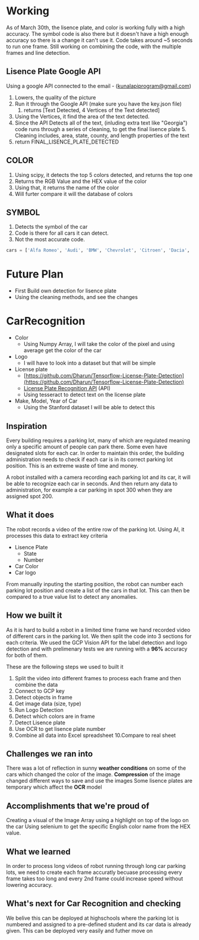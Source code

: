 # Working
As of March 30th, the lisence plate, and color is working fully with a high accuracy. The symbol code is also there but it doesn't have a high enough accuracy so there is a change it can't use it. Code takes around ~5 seconds to run one frame. Still working on combining the code, with the multiple frames and line detection. 
 
## Lisence Plate Google API
Using a google API connected to the email - (kunalapiprogram@gmail.com)

 1. Lowers, the quality of the picture 
 2. Run it through the Google API (make sure you have the key.json file)
	 1. returns [Text Detected,  4 Vertices of the Text detected]
 3. Using the Vertices, it find the area of the text detected.
 4. Since the API Detects all of the text, (inluding extra text like "Georgia") code runs through a series of cleaning, to get the final lisence plate
	 5. Cleaning includes, area, state, county, and length properties of the text
 5.  return FINAL_LISENCE_PLATE_DETECTED
## COLOR
 1. Using scipy, it detects the top 5 colors detected, and returns the top one
 2. Returns the RGB Value and the HEX value of the color
 3. Using that, it returns the name of the color
 4. Will furter compare it will the database of colors
## SYMBOL
1. Detects the symbol of the car
2. Code is there for all cars it can detect. 
3. Not the most accurate code. 
```python
cars = ['Alfa Romeo', 'Audi', 'BMW', 'Chevrolet', 'Citroen', 'Dacia', 'Daewoo', 'Dodge','Ferrari', 'Fiat', 'Ford', 'Honda', 'Hyundai', 'Jaguar', 'Jeep', 'Kia', 'Lada','Lancia', 'Land Rover', 'Lexus', 'Maserati', 'Mazda', 'Mercedes', 'Mitsubishi','Nissan', 'Opel', 'Peugeot', 'Porsche', 'Renault', 'Rover', 'Saab', 'Seat','Skoda', 'Subaru', 'Suzuki', 'Tata', 'Tesla', 'Toyota', 'Volkswagen', 'Volvo']
```

# Future Plan
- First Build own detection for lisence plate
- Using the cleaning methods, and see the changes


# CarRecognition
-   Color
	- Using Numpy Array, I will take the color of the pixel and using average get the color of the car
-   Logo
	-   I will have to look into a dataset but that will be simple
-   License plate
	- [https://github.com/Dharun/Tensorflow-License-Plate-Detection](https://github.com/Dharun/Tensorflow-License-Plate-Detection)
	-  [License Plate Recognition API](https://app.platerecognizer.com/accounts/login/?next=/) (API)
	- Using tesseract to detect text on the license plate
-   Make, Model, Year of Car
	- Using the Stanford dataset I will be able to detect this



## Inspiration
Every building requires a parking lot, many of which are regulated meaning only a specific amount of people can park there. Some even have designated slots for each car. In order to maintain this order, the building administration needs to check if each car is in its correct parking lot position. This is an extreme waste of time and money. 

A robot installed with a camera recording each parking lot and its car, it will be able to recognize each car in seconds. And then return any data to administration, for example a car parking in spot 300 when they are assigned spot 200. 

## What it does

The robot records a video of the entire row of the parking lot. Using AI, it processes this data to extract key criteria
- Lisence Plate
	- State
	- Number
- Car Color
- Car logo

From manually inputing the starting position, the robot can number each parking lot position and create a list of the cars in that lot. This can then be compared to a true value list to detect any anomalies.  

## How we built it
As it is hard to build a robot in a limited time frame we hand recorded video of different cars in the parking lot. We then split the code into 3 sections for each criteria. We used the GCP Vision API for the label detection and logo detection and with prelimenary tests we are running with a **96%** accuracy for both of them. 

These are the following steps we used to built it
1. Split the video into different frames to process each frame and then combine the data
2. Connect to GCP key
3. Detect objects in frame
4. Get image data (size, type)
5. Run Logo Detection
6. Detect which colors are in frame
7. Detect Lisence plate
8. Use OCR to get lisence plate number
9. Combine all data into Excel spreadsheet
10.Compare to real sheet
  

## Challenges we ran into
There was a lot of reflection in sunny **weather conditions** on some of the cars which changed the color of the image. 
**Compression** of the image changed different ways to save and use the images
Some lisence plates are temporary which affect the **OCR** model
## Accomplishments that we're proud of
Creating a visual of the Image Array using a highlight on top of the logo on the car
Using selenium to get the specific English color name from the HEX value.
## What we learned
In order to process long videos of robot running through long car parking lots, we need to create each frame accuratly becuase processing every frame takes too long and every 2nd frame could increase speed without lowering accuracy.
## What's next for Car Recognition and checking
We belive this can be deployed at highschools where the parking lot is numbered and assigned to a pre-defined student and its car data is already given. This can be deployed very easily and futher move on


